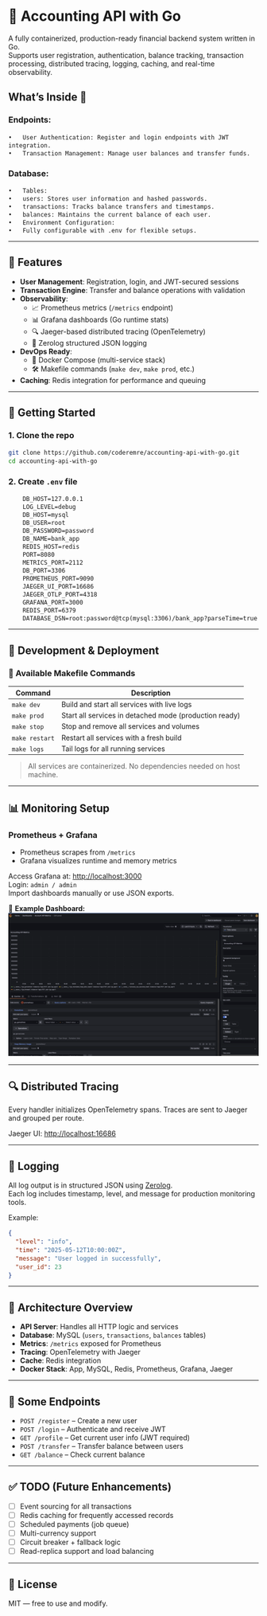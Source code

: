 # 🧾 Accounting API with Go

A fully containerized, production-ready financial backend system written in Go.  
Supports user registration, authentication, balance tracking, transaction processing, distributed tracing, logging, caching, and real-time observability.


## What’s Inside 🚀
### Endpoints:
	•	User Authentication: Register and login endpoints with JWT integration.
	•	Transaction Management: Manage user balances and transfer funds.


### Database:
	•	Tables:
	•	users: Stores user information and hashed passwords.
	•	transactions: Tracks balance transfers and timestamps.
	•	balances: Maintains the current balance of each user.
	•	Environment Configuration:
	•	Fully configurable with .env for flexible setups.

---

## 🔧 Features

- **User Management**: Registration, login, and JWT-secured sessions
- **Transaction Engine**: Transfer and balance operations with validation
- **Observability**:
  - 📈 Prometheus metrics (`/metrics` endpoint)
  - 📊 Grafana dashboards (Go runtime stats)
  - 🔍 Jaeger-based distributed tracing (OpenTelemetry)
  - 📄 Zerolog structured JSON logging
- **DevOps Ready**:
  - 🐳 Docker Compose (multi-service stack)
  - 🛠️ Makefile commands (`make dev`, `make prod`, etc.)
- **Caching**: Redis integration for performance and queuing

---

## 🚀 Getting Started

### 1. Clone the repo

```bash
git clone https://github.com/coderemre/accounting-api-with-go.git
cd accounting-api-with-go
```

### 2. Create `.env` file

```env
	DB_HOST=127.0.0.1
	LOG_LEVEL=debug
	DB_HOST=mysql
	DB_USER=root
	DB_PASSWORD=password
	DB_NAME=bank_app
	REDIS_HOST=redis
	PORT=8080
	METRICS_PORT=2112
	DB_PORT=3306
	PROMETHEUS_PORT=9090
	JAEGER_UI_PORT=16686
	JAEGER_OTLP_PORT=4318
	GRAFANA_PORT=3000
	REDIS_PORT=6379
	DATABASE_DSN=root:password@tcp(mysql:3306)/bank_app?parseTime=true
```

---

## 🧪 Development & Deployment

### 🔁 Available Makefile Commands

| Command         | Description                                                  |
|----------------|--------------------------------------------------------------|
| `make dev`     | Build and start all services with live logs                  |
| `make prod`    | Start all services in detached mode (production ready)       |
| `make stop`    | Stop and remove all services and volumes                     |
| `make restart` | Restart all services with a fresh build                      |
| `make logs`    | Tail logs for all running services                           |

> All services are containerized. No dependencies needed on host machine.

---

## 📊 Monitoring Setup

### Prometheus + Grafana

- Prometheus scrapes from `/metrics`
- Grafana visualizes runtime and memory metrics

Access Grafana at: [http://localhost:3000](http://localhost:3000)  
Login: `admin / admin`  
Import dashboards manually or use JSON exports.

📸 **Example Dashboard:**  
![Metrics Dashboard](./screenshots/Metrics_Dashboard.png)

---

## 🔍 Distributed Tracing

Every handler initializes OpenTelemetry spans. Traces are sent to Jaeger and grouped per route.

Jaeger UI: [http://localhost:16686](http://localhost:16686)

---

## 📂 Logging

All log output is in structured JSON using [Zerolog](https://github.com/rs/zerolog).  
Each log includes timestamp, level, and message for production monitoring tools.

Example:
```json
{
  "level": "info",
  "time": "2025-05-12T10:00:00Z",
  "message": "User logged in successfully",
  "user_id": 23
}
```

---

## 🧠 Architecture Overview

- **API Server**: Handles all HTTP logic and services
- **Database**: MySQL (`users`, `transactions`, `balances` tables)
- **Metrics**: `/metrics` exposed for Prometheus
- **Tracing**: OpenTelemetry with Jaeger
- **Cache**: Redis integration
- **Docker Stack**: App, MySQL, Redis, Prometheus, Grafana, Jaeger

---

## 📌 Some Endpoints

- `POST /register` – Create a new user
- `POST /login` – Authenticate and receive JWT
- `GET /profile` – Get current user info (JWT required)
- `POST /transfer` – Transfer balance between users
- `GET /balance` – Check current balance

---

## ✅ TODO (Future Enhancements)

- [ ] Event sourcing for all transactions
- [ ] Redis caching for frequently accessed records
- [ ] Scheduled payments (job queue)
- [ ] Multi-currency support
- [ ] Circuit breaker + fallback logic
- [ ] Read-replica support and load balancing

---

## 📄 License

MIT — free to use and modify.